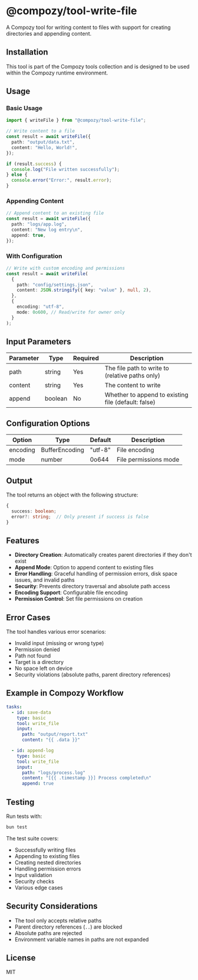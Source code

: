 # @compozy/tool-write-file

A Compozy tool for writing content to files with support for creating directories and appending content.

## Installation

This tool is part of the Compozy tools collection and is designed to be used within the Compozy runtime environment.

## Usage

### Basic Usage

```typescript
import { writeFile } from "@compozy/tool-write-file";

// Write content to a file
const result = await writeFile({
  path: "output/data.txt",
  content: "Hello, World!",
});

if (result.success) {
  console.log("File written successfully");
} else {
  console.error("Error:", result.error);
}
```

### Appending Content

```typescript
// Append content to an existing file
const result = await writeFile({
  path: "logs/app.log",
  content: "New log entry\n",
  append: true,
});
```

### With Configuration

```typescript
// Write with custom encoding and permissions
const result = await writeFile(
  {
    path: "config/settings.json",
    content: JSON.stringify({ key: "value" }, null, 2),
  },
  {
    encoding: "utf-8",
    mode: 0o600, // Read/write for owner only
  }
);
```

## Input Parameters

| Parameter | Type    | Required | Description                                         |
| --------- | ------- | -------- | --------------------------------------------------- |
| path      | string  | Yes      | The file path to write to (relative paths only)     |
| content   | string  | Yes      | The content to write                                |
| append    | boolean | No       | Whether to append to existing file (default: false) |

## Configuration Options

| Option   | Type           | Default | Description           |
| -------- | -------------- | ------- | --------------------- |
| encoding | BufferEncoding | "utf-8" | File encoding         |
| mode     | number         | 0o644   | File permissions mode |

## Output

The tool returns an object with the following structure:

```typescript
{
  success: boolean;
  error?: string;  // Only present if success is false
}
```

## Features

- **Directory Creation**: Automatically creates parent directories if they don't exist
- **Append Mode**: Option to append content to existing files
- **Error Handling**: Graceful handling of permission errors, disk space issues, and invalid paths
- **Security**: Prevents directory traversal and absolute path access
- **Encoding Support**: Configurable file encoding
- **Permission Control**: Set file permissions on creation

## Error Cases

The tool handles various error scenarios:

- Invalid input (missing or wrong type)
- Permission denied
- Path not found
- Target is a directory
- No space left on device
- Security violations (absolute paths, parent directory references)

## Example in Compozy Workflow

```yaml
tasks:
  - id: save-data
    type: basic
    tool: write_file
    input:
      path: "output/report.txt"
      content: "{{ .data }}"

  - id: append-log
    type: basic
    tool: write_file
    input:
      path: "logs/process.log"
      content: "[{{ .timestamp }}] Process completed\n"
      append: true
```

## Testing

Run tests with:

```bash
bun test
```

The test suite covers:

- Successfully writing files
- Appending to existing files
- Creating nested directories
- Handling permission errors
- Input validation
- Security checks
- Various edge cases

## Security Considerations

- The tool only accepts relative paths
- Parent directory references (`..`) are blocked
- Absolute paths are rejected
- Environment variable names in paths are not expanded

## License

MIT
